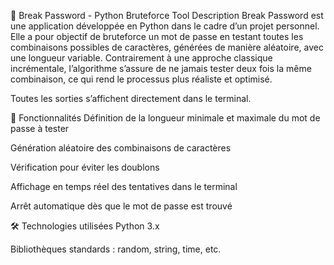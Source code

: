 🔐 Break Password - Python Bruteforce Tool
Description
Break Password est une application développée en Python dans le cadre d’un projet personnel.
Elle a pour objectif de bruteforce un mot de passe en testant toutes les combinaisons possibles de caractères, générées de manière aléatoire, avec une longueur variable. Contrairement à une approche classique incrémentale, l’algorithme s’assure de ne jamais tester deux fois la même combinaison, ce qui rend le processus plus réaliste et optimisé.

Toutes les sorties s’affichent directement dans le terminal.

🎯 Fonctionnalités
Définition de la longueur minimale et maximale du mot de passe à tester

Génération aléatoire des combinaisons de caractères

Vérification pour éviter les doublons

Affichage en temps réel des tentatives dans le terminal

Arrêt automatique dès que le mot de passe est trouvé

🛠️ Technologies utilisées
Python 3.x

Bibliothèques standards : random, string, time, etc.

